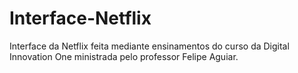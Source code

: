# Interface-Netflix
Interface da Netflix feita mediante ensinamentos do curso da Digital Innovation One ministrada pelo professor Felipe Aguiar.
